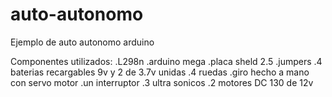 # auto-autonomo
Ejemplo de auto autonomo arduino

Componentes utilizados:
.L298n
.arduino mega
.placa sheld 2.5
.jumpers
.4 baterias recargables 9v y 2 de 3.7v unidas
.4 ruedas
.giro hecho a mano con servo motor
.un interruptor
.3 ultra sonicos
.2 motores DC 130 de 12v

